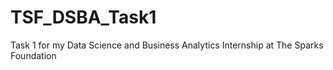 # TSF_DSBA_Task1
Task 1 for my Data Science and Business Analytics Internship at The Sparks Foundation
